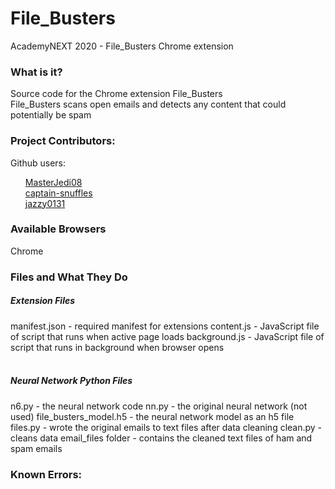 # File_Busters
AcademyNEXT 2020 - File_Busters Chrome extension

<h3>What is it? </h3>
Source code for the Chrome extension File_Busters
<br>File_Busters scans open emails and detects any content that could potentially be spam

<h3>Project Contributors: </h3>
Github users: 
<ul style="list-style-type:none;">
  <li><a href ="https://github.com/MasterJedi08">MasterJedi08</a></li>
  <li><a href = "https://github.com/captain-snuffles">captain-snuffles</a></li>
  <li><a href = "https://github.com/jazzy0131">jazzy0131</a></li>
</ul>

<h3>Available Browsers</h3>
Chrome

<h3>Files and What They Do</h3>
  <h5>Extension Files</h5>
  manifest.json - required manifest for extensions
  content.js - JavaScript file of script that runs when active page loads
  background.js - JavaScript file of script that runs in background when browser opens
    <br></br>
  <h5>Neural Network Python Files</h5>
  n6.py - the neural network code
  nn.py - the original neural network (not used)
  file_busters_model.h5 - the neural network model as an h5 file
  files.py - wrote the original emails to text files after data cleaning
  clean.py - cleans data
  email_files folder - contains the cleaned text files of ham and spam emails

<h3>Known Errors: </h3>
